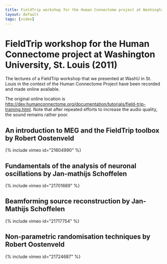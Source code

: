 ```yaml
---
title: FieldTrip workshop for the Human Connectome project at Washington University, St. Louis (2011)
layout: default
tags: [video]
---
```


# FieldTrip workshop for the Human Connectome project at Washington University, St. Louis (2011)

The lectures of a FieldTrip workshop that we presented at WashU in St. Louis in the context of the Human Connectome Project have been recorded and made online available.

The original online location is http://dev.humanconnectome.org/documentation/tutorials/field-trip-training.html. Note that after repeated efforts to increase the audio quality, the sound remains rather poor.

## An introduction to MEG and the FieldTrip toolbox by Robert Oostenveld

{% include vimeo id="21604990" %}

## Fundamentals of the analysis of neuronal oscillations by Jan-mathijs Schoffelen

{% include vimeo id="21701689" %}

## Beamforming source reconstruction by Jan-Mathijs Schoffelen

{% include vimeo id="21717754" %}

## Non-parametric randomisation techniques by Robert Oostenveld

{% include vimeo id="21724687" %}

